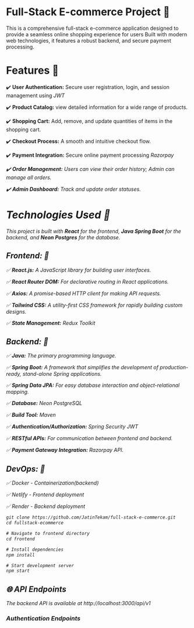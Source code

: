 # Full-Stack E-commerce Project 🚀

This is a comprehensive full-stack e-commerce application designed to provide a seamless online shopping experience for users  Built with modern web technologies, it features a robust backend, and secure payment processing.


# Features 📌

✔️ **User Authentication:** Secure user registration, login, and session management using <i>JWT</i>

✔️ **Product Catalog:** view detailed information for a wide range of products.

✔️ **Shopping Cart:** Add, remove, and update quantities of items in the shopping cart.

✔️ **Checkout Process:** A smooth and intuitive checkout flow.

✔️ **Payment Integration:** Secure online payment processing <i>Razorpay<i>

✔️ **Order Management:** Users can view their order history; Admin can manage all orders.

✔️ **Admin Dashboard:**  Track and update order statuses.


# Technologies Used 📌


This project is built with <strong>React</strong> for the frontend, <strong>Java Spring Boot</strong> for the backend, and <b>Neon Postgres</b> for the database.

## Frontend: 📌

✅ **React.js:** A JavaScript library for building user interfaces. 

✅ **React Router DOM:** For declarative routing in React applications.

✅ **Axios:** A promise-based HTTP client for making API requests.

✅ **Tailwind CSS:** A utility-first CSS framework for rapidly building custom designs.

✅ **State Management:** Redux Toolkit




## Backend: 📌

✅ **Java:** The primary programming language.
  
✅ **Spring Boot:** A framework that simplifies the development of production-ready, stand-alone Spring applications.

✅ **Spring Data JPA:** For easy database interaction and object-relational mapping.

✅ **Database:** Neon PostgreSQL

✅ **Build Tool:** Maven 

✅ **Authentication/Authorization:** Spring Security JWT

✅ **RESTful APIs:** For communication between frontend and backend.

✅ **Payment Gateway Integration:** Razorpay API.

## DevOps: 📌

✅ Docker - Containerization(backend)

✅ Netlify - Frontend deployment

✅ Render - Backend deployment


```diff
git clone https://github.com/JatinTekam/full-stack-e-commerce.git
cd fullstack-ecommerce

```


```diff
# Navigate to frontend directory
cd frontend

# Install dependencies
npm install

# Start development server
npm start

```


## 🌐 API Endpoints
The backend API is available at http://localhost:3000/api/v1

### Authentication Endpoints

